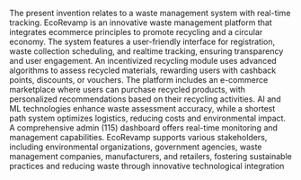 The present invention relates to a waste management system with real-time tracking. EcoRevamp is an innovative waste management platform that integrates ecommerce principles to promote recycling and a circular economy. The system features a user-friendly interface for registration, waste collection scheduling, and realtime tracking, ensuring transparency and user engagement. An incentivized recycling module uses advanced algorithms to assess recycled materials, rewarding users
with cashback points, discounts, or vouchers. The platform includes an e-commerce marketplace where users can purchase recycled products, with personalized
recommendations based on their recycling activities. AI and ML technologies enhance waste assessment accuracy, while a shortest path system optimizes logistics,
reducing costs and environmental impact. A comprehensive admin (115) dashboard offers real-time monitoring and management capabilities. EcoRevamp supports
various stakeholders, including environmental organizations, government agencies, waste management companies, manufacturers, and retailers, fostering sustainable
practices and reducing waste through innovative technological integration 
